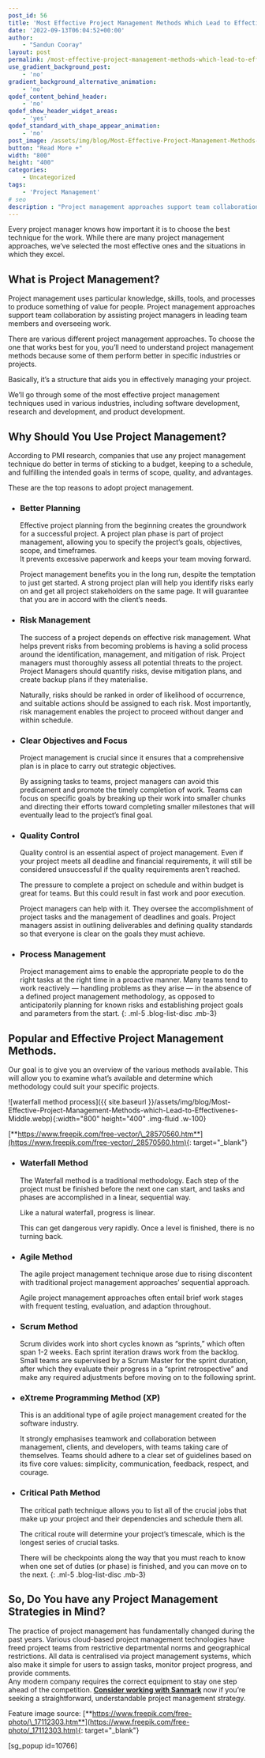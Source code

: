 ```yaml
---
post_id: 56
title: 'Most Effective Project Management Methods Which Lead to Effectiveness'
date: '2022-09-13T06:04:52+00:00'
author: 
    - "Sandun Cooray"
layout: post
permalink: /most-effective-project-management-methods-which-lead-to-effectiveness/
use_gradient_background_post:
    - 'no'
gradient_background_alternative_animation:
    - 'no'
qodef_content_behind_header:
    - 'no'
qodef_show_header_widget_areas:
    - 'yes'
qodef_standard_with_shape_appear_animation:
    - 'no'
post_image: /assets/img/blog/Most-Effective-Project-Management-Methods-which-Lead-to-Effectivenes-post-image.webp
button: "Read More +"
width: "800"
height: "400"
categories:
    - Uncategorized
tags:
    - 'Project Management'
# seo
description : "Project management approaches support team collaboration by assisting project managers in leading team members and overseeing work."
---
```


Every project manager knows how important it is to choose the best technique for the work. While there are many project management approaches, we’ve selected the most effective ones and the situations in which they excel.

## What is Project Management?

Project management uses particular knowledge, skills, tools, and processes to produce something of value for people. Project management approaches support team collaboration by assisting project managers in leading team members and overseeing work.

There are various different project management approaches. To choose the one that works best for you, you’ll need to understand project management methods because some of them perform better in specific industries or projects.

Basically, it’s a structure that aids you in effectively managing your project.

We’ll go through some of the most effective project management techniques used in various industries, including software development, research and development, and product development.

## Why Should You Use Project Management?

According to PMI research, companies that use any project management technique do better in terms of sticking to a budget, keeping to a schedule, and fulfilling the intended goals in terms of scope, quality, and advantages.

These are the top reasons to adopt project management.

- ### Better Planning

    Effective project planning from the beginning creates the groundwork for a successful project. A project plan phase is part of project management, allowing you to specify the project’s goals, objectives, scope, and timeframes.  
    It prevents excessive paperwork and keeps your team moving forward.

    Project management benefits you in the long run, despite the temptation to just get started. A strong project plan will help you identify risks early on and get all project stakeholders on the same page. It will guarantee that you are in accord with the client’s needs.

- ### Risk Management

    The success of a project depends on effective risk management. What helps prevent risks from becoming problems is having a solid process around the identification, management, and mitigation of risk. Project managers must thoroughly assess all potential threats to the project. Project Managers should quantify risks, devise mitigation plans, and create backup plans if they materialise.

    Naturally, risks should be ranked in order of likelihood of occurrence, and suitable actions should be assigned to each risk. Most importantly, risk management enables the project to proceed without danger and within schedule.

- ### Clear Objectives and Focus

    Project management is crucial since it ensures that a comprehensive plan is in place to carry out strategic objectives.

    By assigning tasks to teams, project managers can avoid this predicament and promote the timely completion of work. Teams can focus on specific goals by breaking up their work into smaller chunks and directing their efforts toward completing smaller milestones that will eventually lead to the project’s final goal.

- ### Quality Control

    Quality control is an essential aspect of project management. Even if your project meets all deadline and financial requirements, it will still be considered unsuccessful if the quality requirements aren’t reached.

    The pressure to complete a project on schedule and within budget is great for teams. But this could result in fast work and poor execution.

    Project managers can help with it. They oversee the accomplishment of project tasks and the management of deadlines and goals. Project managers assist in outlining deliverables and defining quality standards so that everyone is clear on the goals they must achieve.

- ### Process Management

    Project management aims to enable the appropriate people to do the right tasks at the right time in a proactive manner. Many teams tend to work reactively — handling problems as they arise — in the absence of a defined project management methodology, as opposed to anticipatorily planning for known risks and establishing project goals and parameters from the start.
{: .ml-5 .blog-list-disc .mb-3}

## Popular and Effective Project Management Methods.

Our goal is to give you an overview of the various methods available. This will allow you to examine what’s available and determine which methodology could suit your specific projects.

![waterfall method process]({{ site.baseurl }}/assets/img/blog/Most-Effective-Project-Management-Methods-which-Lead-to-Effectivenes-Middle.webp){:width="800" height="400" .img-fluid .w-100}

[**https://www.freepik.com/free-vector/\_28570560.htm**](https://www.freepik.com/free-vector/_28570560.htm){: target="_blank"}

- ### Waterfall Method

    The Waterfall method is a traditional methodology. Each step of the project must be finished before the next one can start, and tasks and phases are accomplished in a linear, sequential way.

    Like a natural waterfall, progress is linear.

    This can get dangerous very rapidly. Once a level is finished, there is no turning back.

- ### Agile Method

    The agile project management technique arose due to rising discontent with traditional project management approaches’ sequential approach.

    Agile project management approaches often entail brief work stages with frequent testing, evaluation, and adaption throughout.

- ### Scrum Method

    Scrum divides work into short cycles known as “sprints,” which often span 1-2 weeks. Each sprint iteration draws work from the backlog. Small teams are supervised by a Scrum Master for the sprint duration, after which they evaluate their progress in a “sprint retrospective” and make any required adjustments before moving on to the following sprint.

- ### eXtreme Programming Method (XP)

    This is an additional type of agile project management created for the software industry.

    It strongly emphasises teamwork and collaboration between management, clients, and developers, with teams taking care of themselves. Teams should adhere to a clear set of guidelines based on its five core values: simplicity, communication, feedback, respect, and courage.

- ### Critical Path Method

    The critical path technique allows you to list all of the crucial jobs that make up your project and their dependencies and schedule them all.

    The critical route will determine your project’s timescale, which is the longest series of crucial tasks.

    There will be checkpoints along the way that you must reach to know when one set of duties (or phase) is finished, and you can move on to the next.
{: .ml-5 .blog-list-disc .mb-3}

## So, Do You have any Project Management Strategies in Mind?

The practice of project management has fundamentally changed during the past years. Various cloud-based project management technologies have freed project teams from restrictive departmental norms and geographical restrictions. All data is centralised via project management systems, which also make it simple for users to assign tasks, monitor project progress, and provide comments.  
Any modern company requires the correct equipment to stay one step ahead of the competition. [**Consider working with Sanmark**]({{site.baseurl}}/contact/) now if you’re seeking a straightforward, understandable project management strategy.

Feature image source: [**https://www.freepik.com/free-photo/\_17112303.htm**](https://www.freepik.com/free-photo/_17112303.htm){: target="_blank"}

\[sg\_popup id=10766\]